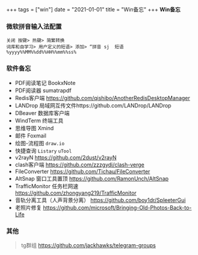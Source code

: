 +++
tags = ["win"]
date = "2021-01-01"
title = "Win备忘"
+++
**Win备忘**
<!--more-->
      
### 微软拼音输入法配置
    关闭 按键> 热键> 简繁转换
    词库和自学习> 用户定义的短语> 添加> “拼音 sj  短语 %yyyy%%MM%%dd%%HH%%mm%%ss%
### 软件备忘
- PDF阅读笔记 BookxNote
- PDF阅读器 sumatrapdf
- Redis客户端 https://github.com/qishibo/AnotherRedisDesktopManager
- LANDrop 局域网互传文件https://github.com/LANDrop/LANDrop
- DBeaver 数据库客户端
- WindTerm 终端工具
- 思维导图 Xmind
- 邮件 Foxmail
- 绘图-流程图 `draw.io`
- 快捷查询 `Listary` `uTool`
- v2rayN  https://github.com/2dust/v2rayN
- clash客户端 https://github.com/zzzgydi/clash-verge
- FileConverter https://github.com/Tichau/FileConverter
- AltSnap 窗口工具置顶 https://github.com/RamonUnch/AltSnap
- TrafficMonitor 任务栏网速 https://github.com/zhongyang219/TrafficMonitor
- 音轨分离工具（人声背景分离） https://github.com/boy1dr/SpleeterGui
- 老照片修复 https://github.com/microsoft/Bringing-Old-Photos-Back-to-Life
### 其他
> tg群组 https://github.com/jackhawks/telegram-groups
    
